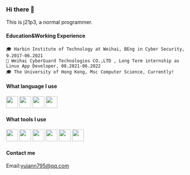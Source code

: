 ### Hi there 👋
This is j21p3, a normal programmer.

#### Education&Working Experience
    🎓 Harbin Institute of Technology at Weihai, BEng in Cyber Security, 9.2017-06.2021
    💼 Weihai CyberGuard Technologies CO.,LTD , Long Term internship as Linux App Developer, 08.2021-06.2022
    🎓 The University of Hong Kong, Msc Computer Science, Currently!

#### What language I use
<img height="32" width="32" src="https://simpleicons.org/icons/go.svg"/> <img height="32" width="32" src="https://simpleicons.org/icons/python.svg"/>  <img height="32" width="32" src="https://simpleicons.org/icons/c.svg"/>  <img height="32" width="32" src="https://simpleicons.org/icons/cplusplus.svg"/>

#### What tools I use
<img height="32" width="32" src="https://simpleicons.org/icons/visualstudiocode.svg"/>  <img height="32" width="32" src="https://simpleicons.org/icons/pycharm.svg"/> <img height="32" width="32" src="https://simpleicons.org/icons/clion.svg"/> <img height="32" width="32" src="https://simpleicons.org/icons/git.svg"/> <img height="32" width="32" src="https://simpleicons.org/icons/mongodb.svg"/> <img height="32" width="32" src="https://simpleicons.org/icons/mysql.svg"/>

#### Contact me
  Email:yujann795@qq.com


<!--
**j21b3/j21b3** is a ✨ _special_ ✨ repository because its `README.md` (this file) appears on your GitHub profile.

Here are some ideas to get you started:

- 🔭 I’m currently working on ...
- 🌱 I’m currently learning ...
- 👯 I’m looking to collaborate on ...
- 🤔 I’m looking for help with ...
- 💬 Ask me about ...
- 📫 How to reach me: ...
- 😄 Pronouns: ...
- ⚡ Fun fact: ...
-->
